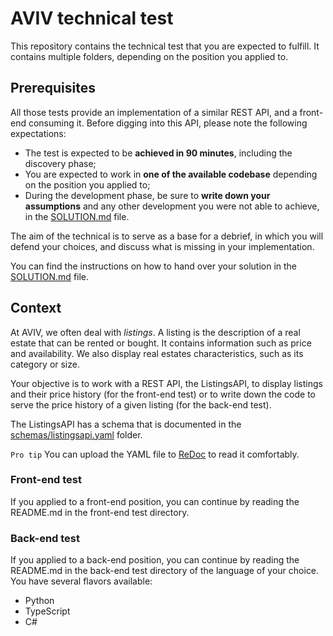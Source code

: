 # AVIV technical test

This repository contains the technical test that you are expected to fulfill. It contains multiple folders, depending
on the position you applied to.

## Prerequisites

All those tests provide an implementation of a similar REST API, and a front-end consuming it. Before digging into
this API, please note the following expectations:

- The test is expected to be **achieved in 90 minutes**, including the discovery phase;
- You are expected to work in **one of the available codebase** depending on the position you applied to;
- During the development phase, be sure to **write down your assumptions** and any other development you were not
  able to achieve, in the [SOLUTION.md](./SOLUTION.md) file.

The aim of the technical is to serve as a base for a debrief, in which you will defend your choices, and discuss what is
missing in your implementation.

You can find the instructions on how to hand over your solution in the [SOLUTION.md](./SOLUTION.md) file.

## Context

At AVIV, we often deal with _listings_. A listing is the description of a real estate that can be rented or bought. It
contains information such as price and availability. We also display real estates characteristics, such as its category
or size.

Your objective is to work with a REST API, the ListingsAPI, to display listings and their price history (for the front-end
test) or to write down the code to serve the price history of a given listing (for the back-end test).

The ListingsAPI has a schema that is documented in the [schemas/listingsapi.yaml](./schemas/listingsapi.yaml) folder.

`Pro tip` You can upload the YAML file to [ReDoc](https://redocly.github.io/redoc/) to read it comfortably.

### Front-end test

If you applied to a front-end position, you can continue by reading the README.md in the front-end test directory.

### Back-end test

If you applied to a back-end position, you can continue by reading the README.md in the back-end test directory of the
language of your choice. You have several flavors available:
- Python
- TypeScript
- C#

